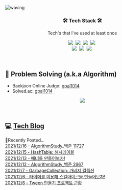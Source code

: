 ![waving](https://capsule-render.vercel.app/api?type=waving&height=200&text=Hyemi%20Oh&fontAlign=80&fontAlignY=40&color=gradient)

<h3 align="center">🛠 Tech Stack 🛠</h3>

<p align="center">Tech's that I've used at least once</p>

<p align="center">
  <img src="https://img.shields.io/badge/C++-00599C?style=flat-square&logo=C%2B%2B&logoColor=white">&nbsp 
  <img src="https://img.shields.io/badge/-C%23-F89B00?logo=Csharp&logoColor=white">&nbsp
  <img src="https://img.shields.io/badge/-Unity-2E2627?logo=Unity&logoColor=white">&nbsp
  <img src="https://img.shields.io/badge/git-FF9900?logo=git&logoColor=white"/>&nbsp
  <br>
  <img src="https://img.shields.io/badge/css-1572B6?logo=css3&logoColor=white"/>&nbsp
  <img src="https://img.shields.io/badge/-HTML5-FF5733?logo=HTML5&logoColor=white">&nbsp
  <img src="https://img.shields.io/badge/-hugo-2FBB92?logo=hugo&logoColor=white">&nbsp
</p>

<br>

## 📃 Problem Solving (a.k.a Algorithm)

- Baekjoon Online Judge: [gpal1014](https://www.acmicpc.net/user/gpal1014)
- Solved.ac: [gpal1014](https://solved.ac/profile/gpal1014)

<p align="center">
  <a href="https://solved.ac/profile/gpal1014"><img src="https://github-readme-solvedac-hyp3rflow.vercel.app/api/?handle=gpal1014"></a><br>
</p>

<br>

## 💻 <a href="https://ohhyemi.github.io/"> Tech Blog </a>
📔Recently Posted...
<br>
[2021/12/16 - AlgorithmStudy_백준 11727](https://ohhyemi.github.io/posts/algorithm21_11727/) <br>
[2021/12/15 - HashTable: 해시테이블](https://ohhyemi.github.io/posts/studying16_hash/) <br>
[2021/12/13 - 배너를 만들어보자!](https://ohhyemi.github.io/posts/studying15_snap/) <br>
[2021/12/12 - AlgorithmStudy_백준 2667](https://ohhyemi.github.io/posts/algorithm19_2667/) <br>
[2021/12/7 - GarbageCollection: 가비지 컬렉션](https://ohhyemi.github.io/posts/studying14_gc/) <br>
[2021/12/6 - 타이머를 이용해 스킬아이콘을 만들어보자!](https://ohhyemi.github.io/posts/studying13_timer/) <br>
[2021/12/6 - Tween 만들기 프로젝트 근황](https://ohhyemi.github.io/posts/studying12_tweenmaking/) <br>
